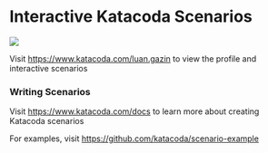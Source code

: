 # Interactive Katacoda Scenarios

[![](http://shields.katacoda.com/katacoda/luan.gazin/count.svg)](https://www.katacoda.com/luan.gazin "Get your profile on Katacoda.com")

Visit https://www.katacoda.com/luan.gazin to view the profile and interactive scenarios

### Writing Scenarios
Visit https://www.katacoda.com/docs to learn more about creating Katacoda scenarios

For examples, visit https://github.com/katacoda/scenario-example

